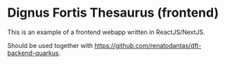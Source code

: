 # Dignus Fortis Thesaurus (frontend)

This is an example of a frontend webapp written in ReactJS/NextJS.

Should be used together with https://github.com/renatodantas/dft-backend-quarkus.
